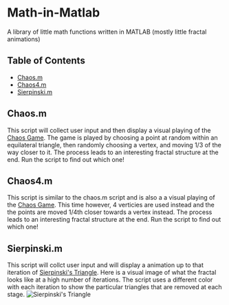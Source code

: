 # Math-in-Matlab
A library of little math functions written in MATLAB (mostly little fractal animations)

## Table of Contents
  * [Chaos.m](#chaosm)
  * [Chaos4.m](#chaos4m)
  * [Sierpinski.m](#sierpinskim)


## Chaos.m
  This script will collect user input and then display a visual playing of the [Chaos Game](https://en.wikipedia.org/wiki/Chaos_game         "Chaos Game Wiki"). 
  The game is played by choosing a point at random within an equilateral triangle, then randomly choosing a vertex, and moving 1/3 of the
  way closer to it. The process leads to an interesting fractal structure at the end. Run the script to find out which one! 

## Chaos4.m
  This script is similar to the chaos.m script and is also a a visual playing of the [Chaos Game](https://en.wikipedia.org/wiki/Chaos_game   "Chaos Game WIki"). 
  This time however, 4 verticies are used instead and the the points are moved 1/4th closer towards a vertex instead. The process leads
  to an interesting fractal structure at the end. Run the script to find out which one!  

## Sierpinski.m
  This script will collct user input and will display a animation up to that iteration of [Sierpinski's Triangle](https://en.wikipedia.org/wiki/Sierpinski_triangle "Sierpinski's Trinagle Wiki"). 
  Here is a visual image of what the fractal looks like at   a high number of iterations. The script uses a different color with each
  iteration to show the particular triangles that are removed at   each stage.
  ![Sierpinski's Triangle](https://i.stack.imgur.com/4Mpv9.png "Sierpinski's Triangle")
